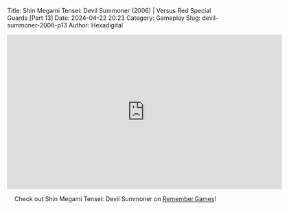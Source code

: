 Title: Shin Megami Tensei: Devil Summoner (2006) | Versus Red Special Guards [Part 13]
Date: 2024-04-22 20:23
Category: Gameplay
Slug: devil-summoner-2006-p13
Author: Hexadigital

<center><iframe src="https://www.youtube.com/embed/pbMqTTqvWek?feature=oembed" allow="accelerometer; autoplay; encrypted-media; gyroscope; picture-in-picture" width="640" height="360" frameborder="0"></iframe>

Check out Shin Megami Tensei: Devil Summoner on [Remember.Games](https://remember.games/game/7488/shin-megami-tensei-devil-summoner-raidou-kuzunoha-vs-the-soulless-army/)!</center>